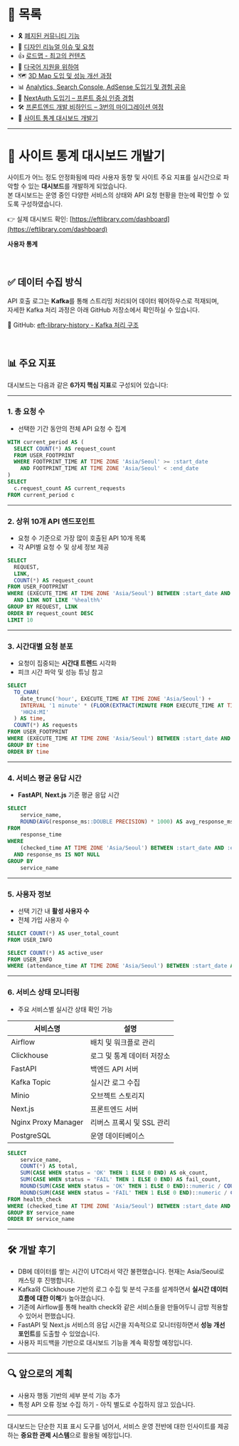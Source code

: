 # 📂 목록

- 🎗️ [폐지된 커뮤니티 기능](./community.md)
- 🎨 [디자인 리뉴얼 이슈 및 요청](./design.md)
- 👍 [로드맵 - 최고의 컨텐츠](./roadmap.md)
- 🍱 [다국어 지원을 위하여](./i18n.md)
- 🗺️ [3D Map 도입 및 성능 개선 과정](./3dmap.md)
- 📊 [Analytics, Search Console, AdSense 도입기 및 경험 공유](./google.md)
- 🔐 [NextAuth 도입기 – 프론트 중심 인증 경험](./auth.md)
- 🛠️ [프론트엔드 개발 비하인드 – 3번의 마이그레이션 여정](./migration.md)
- 🚀 [사이트 통계 대시보드 개발기](./dashboard.md)

---

# 🚀 사이트 통계 대시보드 개발기

사이트가 어느 정도 안정화됨에 따라 사용자 동향 및 사이트 주요 지표를 실시간으로 파악할 수 있는 **대시보드**를 개발하게 되었습니다.  
본 대시보드는 운영 중인 다양한 서비스의 상태와 API 요청 현황을 한눈에 확인할 수 있도록 구성하였습니다.

👉 실제 대시보드 확인: [https://eftlibrary.com/dashboard](https://eftlibrary.com/dashboard)

**사용자 통계**

<br />

## ✅ 데이터 수집 방식

API 호출 로그는 **Kafka**를 통해 스트리밍 처리되어 데이터 웨어하우스로 적재되며,  
자세한 Kafka 처리 과정은 아래 GitHub 저장소에서 확인하실 수 있습니다.

🔗 GitHub: [eft-library-history - Kafka 처리 구조](https://github.com/eft-library/eft-library-history/tree/main/kafka)

<br />

## 📊 주요 지표

대시보드는 다음과 같은 **6가지 핵심 지표**로 구성되어 있습니다:

---

### 1. 총 요청 수

- 선택한 기간 동안의 전체 API 요청 수 집계

```sql
WITH current_period AS (
  SELECT COUNT(*) AS request_count
  FROM USER_FOOTPRINT
  WHERE FOOTPRINT_TIME AT TIME ZONE 'Asia/Seoul' >= :start_date
    AND FOOTPRINT_TIME AT TIME ZONE 'Asia/Seoul' < :end_date
)
SELECT
  c.request_count AS current_requests
FROM current_period c
```

---

### 2. 상위 10개 API 엔드포인트

- 요청 수 기준으로 가장 많이 호출된 API 10개 목록
- 각 API별 요청 수 및 상세 정보 제공

```sql
SELECT
  REQUEST,
  LINK,
  COUNT(*) AS request_count
FROM USER_FOOTPRINT
WHERE (EXECUTE_TIME AT TIME ZONE 'Asia/Seoul') BETWEEN :start_date AND :end_date
  AND LINK NOT LIKE '%health%'
GROUP BY REQUEST, LINK
ORDER BY request_count DESC
LIMIT 10
```

---

### 3. 시간대별 요청 분포

- 요청이 집중되는 **시간대 트렌드** 시각화
- 피크 시간 파악 및 성능 튜닝 참고

```sql
SELECT
  TO_CHAR(
    date_trunc('hour', EXECUTE_TIME AT TIME ZONE 'Asia/Seoul') +
    INTERVAL '1 minute' * (FLOOR(EXTRACT(MINUTE FROM EXECUTE_TIME AT TIME ZONE 'Asia/Seoul') / 15) * 15),
    'HH24:MI'
  ) AS time,
  COUNT(*) AS requests
FROM USER_FOOTPRINT
WHERE (EXECUTE_TIME AT TIME ZONE 'Asia/Seoul') BETWEEN :start_date AND :end_date
GROUP BY time
ORDER BY time
```

---

### 4. 서비스 평균 응답 시간

- **FastAPI**, **Next.js** 기준 평균 응답 시간

```sql
SELECT
    service_name,
    ROUND(AVG(response_ms::DOUBLE PRECISION) * 1000) AS avg_response_ms
FROM
    response_time
WHERE
    (checked_time AT TIME ZONE 'Asia/Seoul') BETWEEN :start_date AND :end_date
  AND response_ms IS NOT NULL
GROUP BY
    service_name
```

---

### 5. 사용자 정보

- 선택 기간 내 **활성 사용자 수**
- 전체 가입 사용자 수

```sql
SELECT COUNT(*) AS user_total_count
FROM USER_INFO

SELECT COUNT(*) AS active_user
FROM USER_INFO
WHERE (attendance_time AT TIME ZONE 'Asia/Seoul') BETWEEN :start_date AND :end_date
```

---

### 6. 서비스 상태 모니터링

- 주요 서비스별 실시간 상태 확인 가능

| 서비스명            | 설명                       |
| ------------------- | -------------------------- |
| Airflow             | 배치 및 워크플로 관리      |
| Clickhouse          | 로그 및 통계 데이터 저장소 |
| FastAPI             | 백엔드 API 서버            |
| Kafka Topic         | 실시간 로그 수집           |
| Minio               | 오브젝트 스토리지          |
| Next.js             | 프론트엔드 서버            |
| Nginx Proxy Manager | 리버스 프록시 및 SSL 관리  |
| PostgreSQL          | 운영 데이터베이스          |

```sql
SELECT
    service_name,
    COUNT(*) AS total,
    SUM(CASE WHEN status = 'OK' THEN 1 ELSE 0 END) AS ok_count,
    SUM(CASE WHEN status = 'FAIL' THEN 1 ELSE 0 END) AS fail_count,
    ROUND(SUM(CASE WHEN status = 'OK' THEN 1 ELSE 0 END)::numeric / COUNT(*) * 100, 2) AS ok_percentage,
    ROUND(SUM(CASE WHEN status = 'FAIL' THEN 1 ELSE 0 END)::numeric / COUNT(*) * 100, 2) AS fail_percentage
FROM health_check
WHERE (checked_time AT TIME ZONE 'Asia/Seoul') BETWEEN :start_date AND :end_date
GROUP BY service_name
ORDER BY service_name
```

---

## 🛠️ 개발 후기

- DB에 데이터를 쌓는 시간이 UTC라서 약간 불편했습니다. 현재는 Asia/Seoul로 캐스팅 후 진행합니다.
- Kafka와 Clickhouse 기반의 로그 수집 및 분석 구조를 설계하면서 **실시간 데이터 흐름에 대한 이해**가 높아졌습니다.
- 기존에 Airflow를 통해 health check와 같은 서비스들을 만들어두니 금방 적용할 수 있어서 편했습니다.
- FastAPI 및 Next.js 서비스의 응답 시간을 지속적으로 모니터링하면서 **성능 개선 포인트**를 도출할 수 있었습니다.
- 사용자 피드백을 기반으로 대시보드 기능을 계속 확장할 예정입니다.

---

## 🔍 앞으로의 계획

- 사용자 행동 기반의 세부 분석 기능 추가
- 특정 API 오류 정보 수집 하기 - 아직 별도로 수집하지 않고 있습니다.

---

대시보드는 단순한 지표 표시 도구를 넘어서, 서비스 운영 전반에 대한 인사이트를 제공하는 **중요한 관제 시스템**으로 활용될 예정입니다.
